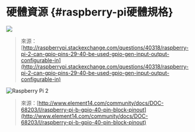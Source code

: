 # 硬體資源  {#raspberry-pi硬體規格}

![](https://wakeuptsai.gitbooks.io/nmsl-fog-computing-platform/content/sVvsB.jpg)

> 來源：[http://raspberrypi.stackexchange.com/questions/40318/raspberry-pi-2-can-gpio-pins-29-40-be-used-gpio-gen-input-output-configurable-in](http://raspberrypi.stackexchange.com/questions/40318/raspberry-pi-2-can-gpio-pins-29-40-be-used-gpio-gen-input-output-configurable-in)

![](https://wakeuptsai.gitbooks.io/nmsl-fog-computing-platform/content/Ct2JG.png "Raspberry Pi 2")

> 來源：[http://www.element14.com/community/docs/DOC-68203/l/raspberry-pi-b-gpio-40-pin-block-pinout](http://www.element14.com/community/docs/DOC-68203/l/raspberry-pi-b-gpio-40-pin-block-pinout)



